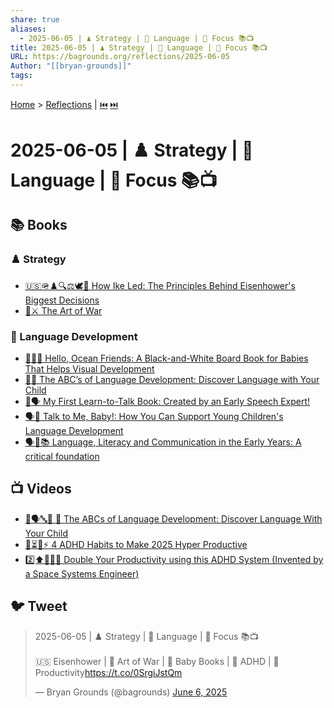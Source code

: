 ```yaml
---
share: true
aliases:
  - 2025-06-05 | ♟️ Strategy | 🦜 Language | 🔬 Focus 📚📺
title: 2025-06-05 | ♟️ Strategy | 🦜 Language | 🔬 Focus 📚📺
URL: https://bagrounds.org/reflections/2025-06-05
Author: "[[bryan-grounds]]"
tags: 
---
```

[Home](../index.md) > [Reflections](./index.md) | [⏮️](./2025-06-04.md) [⏭️](./2025-06-06.md)  
# 2025-06-05 | ♟️ Strategy | 🦜 Language | 🔬 Focus 📚📺  
## 📚 Books  
### ♟️ Strategy  
- [🇺🇸🪖♟️🔍⚖️🕊️🤝 How Ike Led: The Principles Behind Eisenhower's Biggest Decisions](../books/how-ike-led-the-principles-behind-eisenhowers-biggest-decisions.md)  
- [🎨⚔️ The Art of War](../books/the-art-of-war.md)  
  
### 🦜 Language Development  
- [👶🦓🌊 Hello, Ocean Friends: A Black-and-White Board Book for Babies That Helps Visual Development](../books/hello-ocean-friends-a-black-and-white-board-book-for-babies-that-helps-visual-development.md)  
- [👶🔤 The ABC’s of Language Development: Discover Language with Your Child](../books/the-abcs-of-language-development-discover-language-with-your-child.md)  
- [👶🗣️ My First Learn-to-Talk Book: Created by an Early Speech Expert!](../books/my-first-learn-to-talk-book-created-by-an-early-speech-expert.md)  
- [🗣️👶 Talk to Me, Baby!: How You Can Support Young Children's Language Development](../books/talk-to-me-baby-how-you-can-support-young-childrens-language-development.md)  
- [🗣️👶📚 Language, Literacy and Communication in the Early Years: A critical foundation](../books/language-literacy-and-communication-in-the-early-years-a-critical-foundation.md)  
  
## 📺 Videos  
- [👶🗣️🔤📢 📖 The ABCs of Language Development: Discover Language With Your Child](../videos/the-abcs-of-language-development-discover-language-with-your-child.md)  
- [🧠⏳🚀⚡ 4 ADHD Habits to Make 2025 Hyper Productive](../videos/4-adhd-habits-to-make-2025-hyper-productive.md)  
- [2️⃣⬆️🧠👩‍🚀 Double Your Productivity using this ADHD System (Invented by a Space Systems Engineer)](../videos/double-your-productivity-using-this-adhd-system-invented-by-a-space-systems-engineer.md)  
  
## 🐦 Tweet  
<blockquote class="twitter-tweet" data-theme="dark"><p lang="en" dir="ltr">2025-06-05 | ♟️ Strategy | 🦜 Language | 🔬 Focus 📚📺<br><br>🇺🇸 Eisenhower | 🎨 Art of War | 👶 Baby Books | 🧠 ADHD | 🚀 Productivity<a href="https://t.co/0SrgiJstQm">https://t.co/0SrgiJstQm</a></p>&mdash; Bryan Grounds (@bagrounds) <a href="https://twitter.com/bagrounds/status/1930798212270715103?ref_src=twsrc%5Etfw">June 6, 2025</a></blockquote> <script async src="https://platform.twitter.com/widgets.js" charset="utf-8"></script>